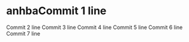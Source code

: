 # anhbaCommit 1 line
Commit 2 line
Commit 3 line
Commit 4 line
Commit 5 line
Commit 6 line
Commit 7 line
